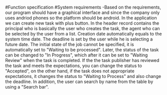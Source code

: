 #Function specification
#System requirements
-Based on the requirements, our program should have a graphical interface and since
the company only uses andriod phones so the platform should be android.
In the application we can create new task with plus button.
In the header record contains the principal who is basically the user who creates the task,
the agent who can be selected by the user from a list. Creation date automatically equals to the
system time date. The deadline is set by the user while he is selecting a future date.
The initial state of the job cannot be specified, it is automatically set to "Waiting to be processed".
Later, the status of the task can be changed to "In Progress", which after
it can be set to "Waiting Review" when the task is completed. 
If the the task publisher has reviewed the task and meets the expectations, you can change the status to "Accepted",
on the other hand, if the task does not appropriate expectations, it changes the status to "Waiting to Process" and also change the deadline.
In addition, the user can search by name from the table by using a "Search bar".
